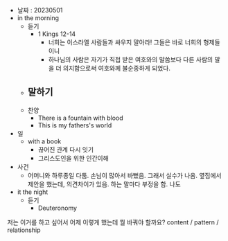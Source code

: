 - 날짜 : 20230501
- in the morning
	- 듣기
		- 1 Kings 12-14
			- 너희는 이스라엘 사람들과 싸우지 말아라! 그들은 바로 너희의 형제들이니
			- 하나님의 사람은 자기가 직접 받은 여호와의 말씀보다 다른 사람의 말을 더 의지함으로써 여호와께 불순종하게 되었다.
	- 말하기
		- 
	- 찬양
		- There is a fountain with blood
		- This is my fathers's world
- 일
	- with a book
		- 끊어진 관계 다시 잇기
		- 그리스도인을 위한 인간이해
- 사건
	- 어머니와 하루종일 다툼. 손님이 많아서 바뻤음. 그래서 실수가 나옴. 옆집에서 제안을 했는데, 의견차이가 있음. 하는 말마다 부정을 함. 나도 
- it the night
	- 듣기
		- Deuteronomy 






저는 이거를 하고 싶어서 어제 이렇게 했는데 뭘 바꿔야 할까요?
content / pattern / relationship